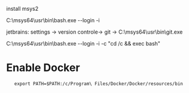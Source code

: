 install msys2


C:\msys64\usr\bin\bash.exe --login -i


jetbrains: settings -> version controle-> git -> C:\msys64\usr\bin\git.exe


C:\msys64\usr\bin\bash.exe --login -i -c "cd /c && exec bash"


# Enable Docker
```
   export PATH=$PATH:/c/Program\ Files/Docker/Docker/resources/bin
```
